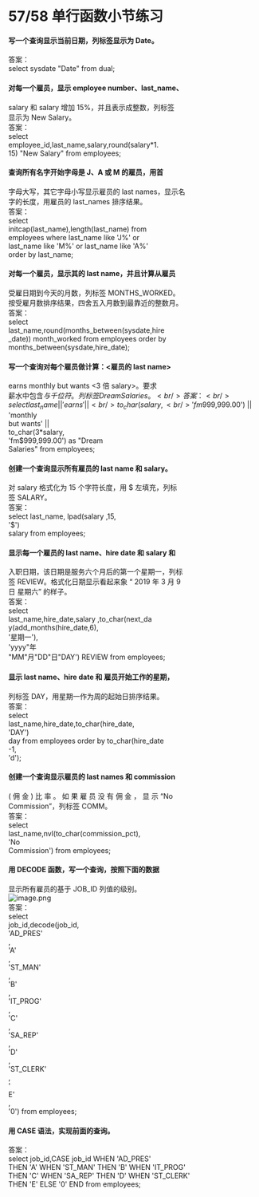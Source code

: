 # 57/58 单行函数小节练习

<a name="mGru3"></a>
#### 写一个查询显示当前日期，列标签显示为 Date。
答案：<br />select sysdate "Date" from dual;
<a name="KIwKZ"></a>
#### 对每一个雇员，显示 employee number、last_name、
salary 和 salary 增加 15%，并且表示成整数，列标签<br />显示为 New Salary。<br />答案：<br />select<br />employee_id,last_name,salary,round(salary*1.<br />15) "New Salary" from employees;
<a name="10x4n"></a>
#### 查询所有名字开始字母是 J、A 或 M 的雇员，用首
字母大写，其它字母小写显示雇员的 last names，显示名<br />字的长度，用雇员的 last_names 排序结果。<br />答案：<br />select<br />initcap(last_name),length(last_name) from<br />employees where last_name like 'J%' or<br />last_name like 'M%' or last_name like 'A%'<br />order by last_name;
<a name="vOm6K"></a>
#### 对每一个雇员，显示其的 last name，并且计算从雇员
受雇日期到今天的月数，列标签 MONTHS_WORKED。<br />按受雇月数排序结果，四舍五入月数到最靠近的整数月。<br />答案：<br />select<br />last_name,round(months_between(sysdate,hire<br />_date)) month_worked from employees order by<br />months_between(sysdate,hire_date);
<a name="COqK6"></a>
#### 写一个查询对每个雇员做计算：<雇员的 last name>
earns <salary> monthly but wants <3 倍 salary>。要求<br />薪水中包含$与千位符。列标签 Dream Salaries。<br />答案：<br />select last_name || 'earns' ||<br />to_char(salary,<br />'fm$999,999.00') || 'monthly<br />but wants' ||<br />to_char(3*salary,<br />'fm$999,999.00') as "Dream<br />Salaries" from employees;
<a name="GPvrd"></a>
#### 创建一个查询显示所有雇员的 last name 和 salary。
对 salary 格式化为 15 个字符长度，用 $ 左填充，列标<br />签 SALARY。<br />答案：<br />select last_name, lpad(salary ,15,<br />'$')<br />salary from employees;
<a name="YcAjZ"></a>
#### 显示每一个雇员的 last name、hire date 和 salary 和
入职日期，该日期是服务六个月后的第一个星期一，列标<br />签 REVIEW。格式化日期显示看起来象 “ 2019 年 3 月 9<br />日 星期六” 的样子。<br />答案：<br />select<br />last_name,hire_date,salary ,to_char(next_da<br />y(add_months(hire_date,6),<br />'星期一'),<br />'yyyy"年<br />"MM"月"DD"日"DAY') REVIEW from employees;
<a name="v0wN4"></a>
#### 显示 last name、hire date 和 雇员开始工作的星期，
列标签 DAY，用星期一作为周的起始日排序结果。<br />答案：<br />select<br />last_name,hire_date,to_char(hire_date,<br />'DAY')<br />day from employees order by to_char(hire_date<br />-1,<br />'d');
<a name="ee5WP"></a>
#### 创建一个查询显示雇员的 last names 和 commission
( 佣 金 ) 比 率 。 如 果 雇 员 没 有 佣 金 ， 显 示 “No<br />Commission”，列标签 COMM。<br />答案：<br />select<br />last_name,nvl(to_char(commission_pct),<br />'No<br />Commission') from employees;
<a name="sXhuy"></a>
#### 用 DECODE 函数，写一个查询，按照下面的数据
显示所有雇员的基于 JOB_ID 列值的级别。<br />![image.png](https://cdn.nlark.com/yuque/0/2019/png/349894/1561081932352-291b90e5-5058-49f2-aced-3971f509b091.png#align=left&display=inline&height=246&name=image.png&originHeight=493&originWidth=841&size=146975&status=done&width=420.5)<br />答案：<br />select<br />job_id,decode(job_id,<br />'AD_PRES'<br />,<br />'A'<br />,<br />'ST_MAN'<br />,<br />'B'<br />,<br />'IT_PROG'<br />,<br />'C'<br />,<br />'SA_REP'<br />,<br />'D'<br />,<br />'ST_CLERK'<br />,<br />'<br />E'<br />,<br />'0') from employees;
<a name="n2cEF"></a>
#### 用 CASE 语法，实现前面的查询。
答案：<br />select job_id,CASE job_id WHEN 'AD_PRES'<br />THEN 'A' WHEN 'ST_MAN' THEN 'B' WHEN 'IT_PROG'<br />THEN 'C' WHEN 'SA_REP' THEN 'D' WHEN 'ST_CLERK'<br />THEN 'E' ELSE '0' END from employees;
